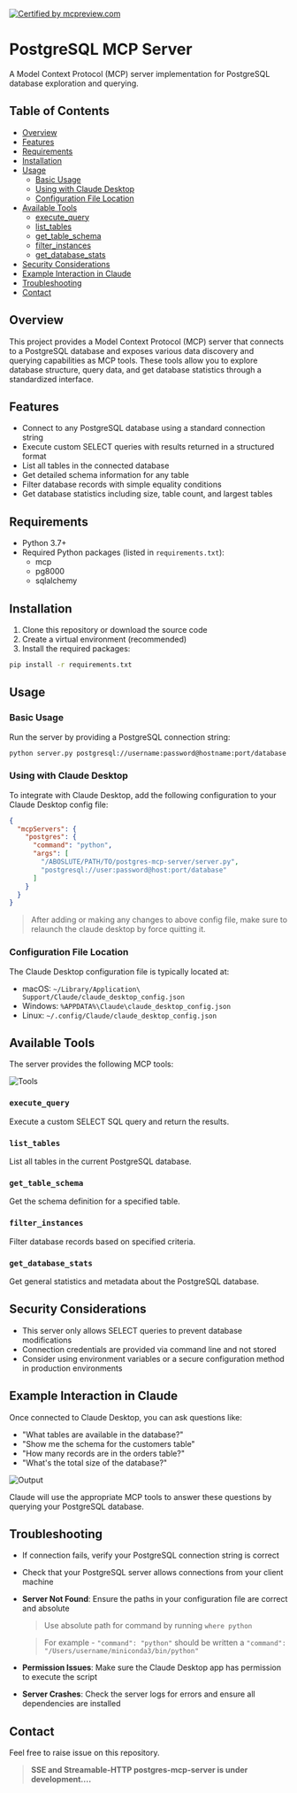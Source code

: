 [![Certified by mcpreview.com](https://img.shields.io/badge/Postgres%20MCP%20Server-Certified%20by%20mcpreview.com-greeen?logo=postgresql&logoColor=white)](https://mcpreview.com/mcp-servers/aadarshjain/postgres-mcp-server)

# PostgreSQL MCP Server

A Model Context Protocol (MCP) server implementation for PostgreSQL database exploration and querying.

## Table of Contents
- [Overview](#overview)
- [Features](#features)
- [Requirements](#requirements)
- [Installation](#installation)
- [Usage](#usage)
  - [Basic Usage](#basic-usage)
  - [Using with Claude Desktop](#using-with-claude-desktop)
  - [Configuration File Location](#configuration-file-location)
- [Available Tools](#available-tools)
  - [execute_query](#execute_query)
  - [list_tables](#list_tables)
  - [get_table_schema](#get_table_schema)
  - [filter_instances](#filter_instances)
  - [get_database_stats](#get_database_stats)
- [Security Considerations](#security-considerations)
- [Example Interaction in Claude](#example-interaction-in-claude)
- [Troubleshooting](#troubleshooting)
- [Contact](#contact)

## Overview

This project provides a Model Context Protocol (MCP) server that connects to a PostgreSQL database and exposes various data discovery and querying capabilities as MCP tools. These tools allow you to explore database structure, query data, and get database statistics through a standardized interface.

## Features

- Connect to any PostgreSQL database using a standard connection string
- Execute custom SELECT queries with results returned in a structured format
- List all tables in the connected database
- Get detailed schema information for any table
- Filter database records with simple equality conditions
- Get database statistics including size, table count, and largest tables

## Requirements

- Python 3.7+
- Required Python packages (listed in `requirements.txt`):
  - mcp
  - pg8000
  - sqlalchemy

## Installation

1. Clone this repository or download the source code
2. Create a virtual environment (recommended)
3. Install the required packages:

```bash
pip install -r requirements.txt
```

## Usage

### Basic Usage

Run the server by providing a PostgreSQL connection string:

```bash
python server.py postgresql://username:password@hostname:port/database
```

### Using with Claude Desktop

To integrate with Claude Desktop, add the following configuration to your Claude Desktop config file:

```json
{
  "mcpServers": {
    "postgres": {
      "command": "python",
      "args": [
        "/ABOSLUTE/PATH/TO/postgres-mcp-server/server.py",
        "postgresql://user:password@host:port/database"
      ]
    }
  }
}
```

> After adding or making any changes to above config file, make sure to relaunch the claude desktop by force quitting it.

### Configuration File Location

The Claude Desktop configuration file is typically located at:
- macOS: `~/Library/Application\ Support/Claude/claude_desktop_config.json`
- Windows: `%APPDATA%\Claude\claude_desktop_config.json`
- Linux: `~/.config/Claude/claude_desktop_config.json`

## Available Tools

The server provides the following MCP tools:

![Tools](images/tools.png)

### `execute_query`
Execute a custom SELECT SQL query and return the results.

### `list_tables`
List all tables in the current PostgreSQL database.

### `get_table_schema`
Get the schema definition for a specified table.

### `filter_instances`
Filter database records based on specified criteria.

### `get_database_stats`
Get general statistics and metadata about the PostgreSQL database.

## Security Considerations

- This server only allows SELECT queries to prevent database modifications
- Connection credentials are provided via command line and not stored
- Consider using environment variables or a secure configuration method in production environments

## Example Interaction in Claude

Once connected to Claude Desktop, you can ask questions like:

- "What tables are available in the database?"
- "Show me the schema for the customers table"
- "How many records are in the orders table?"
- "What's the total size of the database?"

![Output](images/claude.png)

Claude will use the appropriate MCP tools to answer these questions by querying your PostgreSQL database.

## Troubleshooting

- If connection fails, verify your PostgreSQL connection string is correct
- Check that your PostgreSQL server allows connections from your client machine

- **Server Not Found**: Ensure the paths in your configuration file are correct and absolute

    > Use absolute path for command by running `where python`

    > For example - `"command": "python"` should be written a `"command": "/Users/username/miniconda3/bin/python"`

- **Permission Issues**: Make sure the Claude Desktop app has permission to execute the script
- **Server Crashes**: Check the server logs for errors and ensure all dependencies are installed

## Contact

Feel free to raise issue on this repository.

> **SSE and Streamable-HTTP postgres-mcp-server is under development....**
